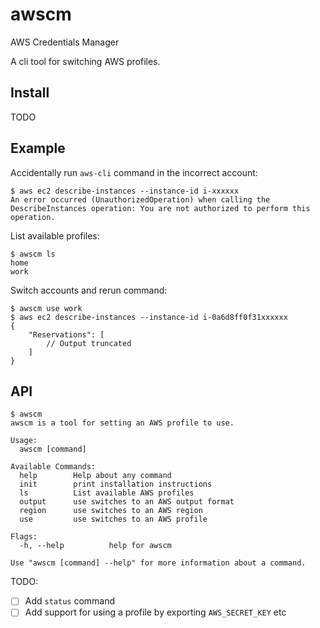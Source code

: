 # awscm

AWS Credentials Manager

A cli tool for switching AWS profiles.

## Install

TODO

## Example

Accidentally run `aws-cli` command in the incorrect account:

```shell
$ aws ec2 describe-instances --instance-id i-xxxxxx
An error occurred (UnauthorizedOperation) when calling the DescribeInstances operation: You are not authorized to perform this operation.
```

List available profiles:

```shell
$ awscm ls
home
work
```

Switch accounts and rerun command:

```shell
$ awscm use work
$ aws ec2 describe-instances --instance-id i-0a6d8ff0f31xxxxxx
{
    "Reservations": [
        // Output truncated
    ]
}
```

## API

```
$ awscm
awscm is a tool for setting an AWS profile to use.

Usage:
  awscm [command]

Available Commands:
  help        Help about any command
  init        print installation instructions
  ls          List available AWS profiles
  output      use switches to an AWS output format
  region      use switches to an AWS region
  use         use switches to an AWS profile

Flags:
  -h, --help          help for awscm

Use "awscm [command] --help" for more information about a command.
```

TODO:

- [ ] Add `status` command
- [ ] Add support for using a profile by exporting `AWS_SECRET_KEY` etc
